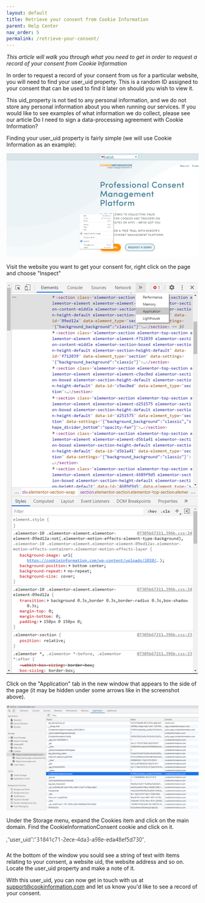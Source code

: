 ```yaml
---
layout: default
title: Retrieve your consent from Cookie Information
parent: Help Center
nav_order: 5
permalink: /retrieve-your-consent/
---
```


_This article will walk you through what you need to get in order to request a record of your consent from Cookie Information_

In order to request a record of your consent from us for a particular website, you will need to find your user_uid property. This is a random ID assigned to your consent that can be used to find it later on should you wish to view it.

This uid_property is not tied to any personal information, and we do not store any personal information about you when running our services. If you would like to see examples of what information we do collect, please see our article Do I need to sign a data-processing agreement with Cookie Information?

Finding your user_uid property is fairly simple (we will use Cookie Information as an example):

![retrieveconsent1](../assets/retrieve-consent/rc1.png)

Visit the website you want to get your consent for, right click on the page and choose "Inspect"

![retrieveconsent2](../assets/retrieve-consent/rc2.png)

Click on the "Application" tab in the new window that appears to the side of the page (it may be hidden under some arrows like in the screenshot above).

![retrieveconsent3](../assets/retrieve-consent/rc3.png)

Under the Storage menu, expand the Cookies item and click on the main domain. Find the CookieInformationConsent cookie and click on it.

![retrieveconsent4](../assets/retrieve-consent/rc4.png)

At the bottom of the window you sould see a string of text with items relating to your consent, a website uid, the website address and so on. Locate the user_uid property and make a note of it.

With this user_uid, you can now get in touch with us at [support@cookinformation.com]() and let us know you'd like to see a record of your consent.

